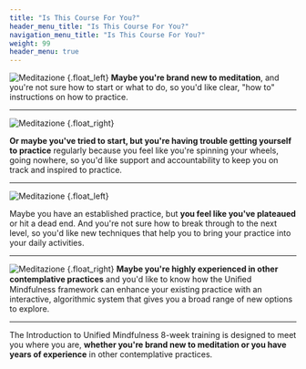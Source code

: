 ```yaml
---
title: "Is This Course For You?"
header_menu_title: "Is This Course For You?"
navigation_menu_title: "Is This Course For You?"
weight: 99
header_menu: true
---
```


![Meditazione](/images/beginner.png)
{.float_left}
**Maybe you're brand new to meditation**, and you're not sure how to start or what to do, so  you'd like clear, "how to" instructions on how to practice.


***

![Meditazione](/images/give-up.png)
{.float_right}


**Or maybe you've tried to start, but you're having trouble getting yourself to practice** regularly because you feel like you're spinning your wheels, going nowhere, so you'd like support and accountability to keep you on track and inspired to practice.
***
![Meditazione](/images/questioning.png)
{.float_left}

Maybe you have an established practice, but **you feel like you've plateaued** or hit a dead end. And you're not sure how to break through to the next level, so you'd like new techniques that help you to bring your practice into your daily activities.

***
![Meditazione](/images/tools.png)
{.float_right}
**Maybe you're highly experienced in other contemplative practices** and you'd like to know how the Uniﬁed Mindfulness framework can enhance your existing practice with an interactive, algorithmic system that gives you a broad range of new options to explore.

***
The Introduction to Unified Mindfulness 8-week training is designed to meet you where you are, **whether you're brand new to meditation or you have years of experience** in other contemplative practices.
